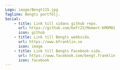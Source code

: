 ```yaml
---
Logo: image/Bengt115.jpg
Tagline: Bengts portfölj.
Social:
    - title: Link till sidans github repo.
      url: https://github.com/befr23/Moment-KMOM01
      icon: github
    - title: Link till Bengts webbsida.
      url: https://www.bfranklin.se
      icon: image
    - title: Link till Bengts Facebook-sida.
      url: https://www.facebook.com/bengt.franklin
      icon: facebook
---
```

